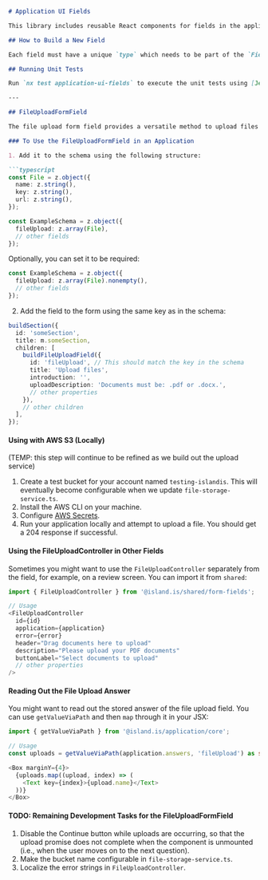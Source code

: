 ```markdown
# Application UI Fields

This library includes reusable React components for fields in the application system.

## How to Build a New Field

Each field must have a unique `type` which needs to be part of the `FieldTypes` enum inside `application/core/src/types/Fields.ts`. Build a new interface that extends either `Question` or `BaseField`, and finally, add it to the `Field` type in `application-core`.

## Running Unit Tests

Run `nx test application-ui-fields` to execute the unit tests using [Jest](https://jestjs.io).

---

## FileUploadFormField

The file upload form field provides a versatile method to upload files for your application.

### To Use the FileUploadFormField in an Application

1. Add it to the schema using the following structure:

```typescript
const File = z.object({
  name: z.string(),
  key: z.string(),
  url: z.string(),
});

const ExampleSchema = z.object({
  fileUpload: z.array(File),
  // other fields
});
```

Optionally, you can set it to be required:

```typescript
const ExampleSchema = z.object({
  fileUpload: z.array(File).nonempty(),
  // other fields
});
```

2. Add the field to the form using the same key as in the schema:

```typescript
buildSection({
  id: 'someSection',
  title: m.someSection,
  children: [
    buildFileUploadField({
      id: 'fileUpload', // This should match the key in the schema
      title: 'Upload files',
      introduction: '',
      uploadDescription: 'Documents must be: .pdf or .docx.',
      // other properties
    }),
    // other children
  ],
});
```

#### Using with AWS S3 (Locally)

(TEMP: this step will continue to be refined as we build out the upload service)

1. Create a test bucket for your account named `testing-islandis`. This will eventually become configurable when we update `file-storage-service.ts`.
2. Install the AWS CLI on your machine.
3. Configure [AWS Secrets](../../../handbook/repository/aws-secrets.md).
4. Run your application locally and attempt to upload a file. You should get a 204 response if successful.

#### Using the FileUploadController in Other Fields

Sometimes you might want to use the `FileUploadController` separately from the field, for example, on a review screen. You can import it from `shared`:

```typescript
import { FileUploadController } from '@island.is/shared/form-fields';

// Usage
<FileUploadController
  id={id}
  application={application}
  error={error}
  header="Drag documents here to upload"
  description="Please upload your PDF documents"
  buttonLabel="Select documents to upload"
  // other properties
/>
```

#### Reading Out the File Upload Answer

You might want to read out the stored answer of the file upload field. You can use `getValueViaPath` and then `map` through it in your JSX:

```typescript
import { getValueViaPath } from '@island.is/application/core';

// Usage
const uploads = getValueViaPath(application.answers, 'fileUpload') as string[];

<Box marginY={4}>
  {uploads.map((upload, index) => (
    <Text key={index}>{upload.name}</Text>
  ))}
</Box>
```

#### TODO: Remaining Development Tasks for the FileUploadFormField

1. Disable the Continue button while uploads are occurring, so that the upload promise does not complete when the component is unmounted (i.e., when the user moves on to the next question).
2. Make the bucket name configurable in `file-storage-service.ts`.
3. Localize the error strings in `FileUploadController`.
```